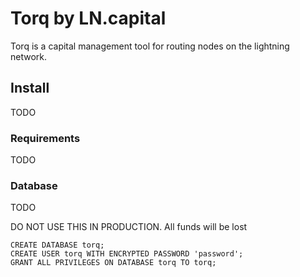 # Torq by LN.capital

Torq is a capital management tool for routing nodes on the lightning network.

## Install
TODO

### Requirements
TODO

### Database
TODO

DO NOT USE THIS IN PRODUCTION. All funds will be lost

    CREATE DATABASE torq;
    CREATE USER torq WITH ENCRYPTED PASSWORD 'password';
    GRANT ALL PRIVILEGES ON DATABASE torq TO torq;
	


